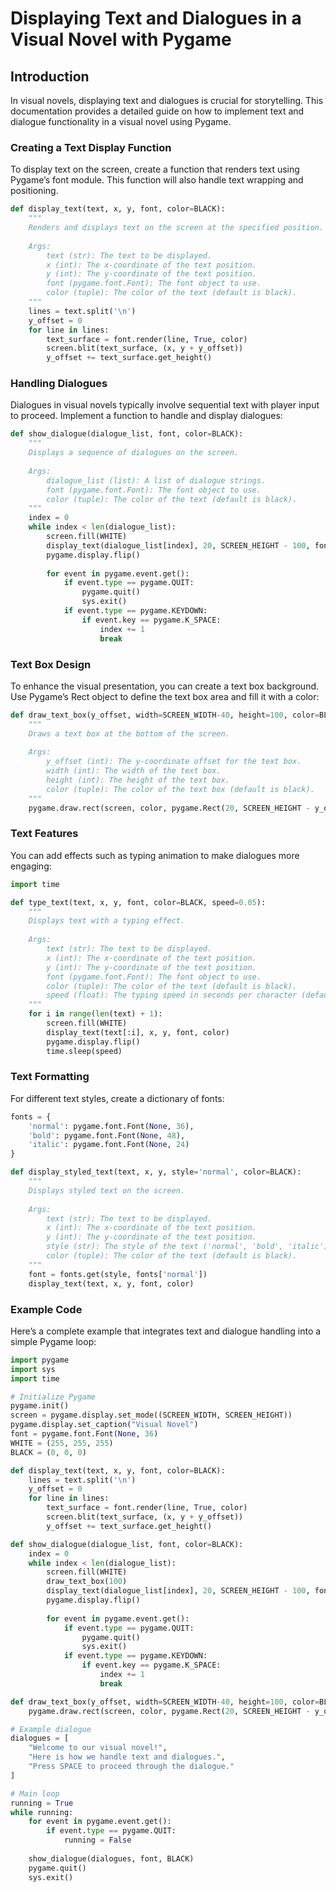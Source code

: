 # Displaying Text and Dialogues in a Visual Novel with Pygame

## Introduction

In visual novels, displaying text and dialogues is crucial for storytelling. This documentation provides a detailed guide on how to implement text and dialogue functionality in a visual novel using Pygame.

### Creating a Text Display Function

To display text on the screen, create a function that renders text using Pygame’s font module. This function will also handle text wrapping and positioning.

```python
def display_text(text, x, y, font, color=BLACK):
    """
    Renders and displays text on the screen at the specified position.
    
    Args:
        text (str): The text to be displayed.
        x (int): The x-coordinate of the text position.
        y (int): The y-coordinate of the text position.
        font (pygame.font.Font): The font object to use.
        color (tuple): The color of the text (default is black).
    """
    lines = text.split('\n')
    y_offset = 0
    for line in lines:
        text_surface = font.render(line, True, color)
        screen.blit(text_surface, (x, y + y_offset))
        y_offset += text_surface.get_height()
```

### Handling Dialogues

Dialogues in visual novels typically involve sequential text with player input to proceed. Implement a function to handle and display dialogues:

```python
def show_dialogue(dialogue_list, font, color=BLACK):
    """
    Displays a sequence of dialogues on the screen.
    
    Args:
        dialogue_list (list): A list of dialogue strings.
        font (pygame.font.Font): The font object to use.
        color (tuple): The color of the text (default is black).
    """
    index = 0
    while index < len(dialogue_list):
        screen.fill(WHITE)
        display_text(dialogue_list[index], 20, SCREEN_HEIGHT - 100, font, color)
        pygame.display.flip()
        
        for event in pygame.event.get():
            if event.type == pygame.QUIT:
                pygame.quit()
                sys.exit()
            if event.type == pygame.KEYDOWN:
                if event.key == pygame.K_SPACE:
                    index += 1
                    break
```

### Text Box Design

To enhance the visual presentation, you can create a text box background. Use Pygame’s Rect object to define the text box area and fill it with a color:

```python
def draw_text_box(y_offset, width=SCREEN_WIDTH-40, height=100, color=BLACK):
    """
    Draws a text box at the bottom of the screen.
    
    Args:
        y_offset (int): The y-coordinate offset for the text box.
        width (int): The width of the text box.
        height (int): The height of the text box.
        color (tuple): The color of the text box (default is black).
    """
    pygame.draw.rect(screen, color, pygame.Rect(20, SCREEN_HEIGHT - y_offset - height, width, height))
```

### Text Features

You can add effects such as typing animation to make dialogues more engaging:

```python
import time

def type_text(text, x, y, font, color=BLACK, speed=0.05):
    """
    Displays text with a typing effect.
    
    Args:
        text (str): The text to be displayed.
        x (int): The x-coordinate of the text position.
        y (int): The y-coordinate of the text position.
        font (pygame.font.Font): The font object to use.
        color (tuple): The color of the text (default is black).
        speed (float): The typing speed in seconds per character (default is 0.05).
    """
    for i in range(len(text) + 1):
        screen.fill(WHITE)
        display_text(text[:i], x, y, font, color)
        pygame.display.flip()
        time.sleep(speed)
```

### Text Formatting

For different text styles, create a dictionary of fonts:

```python
fonts = {
    'normal': pygame.font.Font(None, 36),
    'bold': pygame.font.Font(None, 48),
    'italic': pygame.font.Font(None, 24)
}

def display_styled_text(text, x, y, style='normal', color=BLACK):
    """
    Displays styled text on the screen.
    
    Args:
        text (str): The text to be displayed.
        x (int): The x-coordinate of the text position.
        y (int): The y-coordinate of the text position.
        style (str): The style of the text ('normal', 'bold', 'italic').
        color (tuple): The color of the text (default is black).
    """
    font = fonts.get(style, fonts['normal'])
    display_text(text, x, y, font, color)
```

### Example Code

Here’s a complete example that integrates text and dialogue handling into a simple Pygame loop:

```python
import pygame
import sys
import time

# Initialize Pygame
pygame.init()
screen = pygame.display.set_mode((SCREEN_WIDTH, SCREEN_HEIGHT))
pygame.display.set_caption("Visual Novel")
font = pygame.font.Font(None, 36)
WHITE = (255, 255, 255)
BLACK = (0, 0, 0)

def display_text(text, x, y, font, color=BLACK):
    lines = text.split('\n')
    y_offset = 0
    for line in lines:
        text_surface = font.render(line, True, color)
        screen.blit(text_surface, (x, y + y_offset))
        y_offset += text_surface.get_height()

def show_dialogue(dialogue_list, font, color=BLACK):
    index = 0
    while index < len(dialogue_list):
        screen.fill(WHITE)
        draw_text_box(100)
        display_text(dialogue_list[index], 20, SCREEN_HEIGHT - 100, font, color)
        pygame.display.flip()
        
        for event in pygame.event.get():
            if event.type == pygame.QUIT:
                pygame.quit()
                sys.exit()
            if event.type == pygame.KEYDOWN:
                if event.key == pygame.K_SPACE:
                    index += 1
                    break

def draw_text_box(y_offset, width=SCREEN_WIDTH-40, height=100, color=BLACK):
    pygame.draw.rect(screen, color, pygame.Rect(20, SCREEN_HEIGHT - y_offset - height, width, height))

# Example dialogue
dialogues = [
    "Welcome to our visual novel!",
    "Here is how we handle text and dialogues.",
    "Press SPACE to proceed through the dialogue."
]

# Main loop
running = True
while running:
    for event in pygame.event.get():
        if event.type == pygame.QUIT:
            running = False
    
    show_dialogue(dialogues, font, BLACK)
    pygame.quit()
    sys.exit()

```